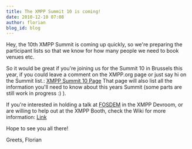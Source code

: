 ```yaml
---
title: The XMPP Summit 10 is coming!
date: 2010-12-10 07:08
author: florian
blog_id: blog
---
```


Hey, the 10th XMPP Summit is coming up quickly, so we're preparing the participant lists so that we know for how many people we need to book venues etc.

So it would be great if you're joining us for the Summit 10 in Brussels this year, if you could leave a comment on the XMPP.org page or just say hi on the Summit list.: [XMPP Summit 10 Page](http://xmpp.org/participate/the-xmpp-summit/xmpp-summit-10/)   That page will also list all the information you'll need to know about this years Summit (some parts are still work in progress :) ).

If you're interested in holding a talk at [FOSDEM](http://fosdem.org/2011/) in the XMPP Devroom, or are willing to help out at the XMPP Booth, check the Wiki for more information: [Link](http://wiki.xmpp.org/web/FOSDEM_2011)

Hope to see you all there!

Greets,
Florian
